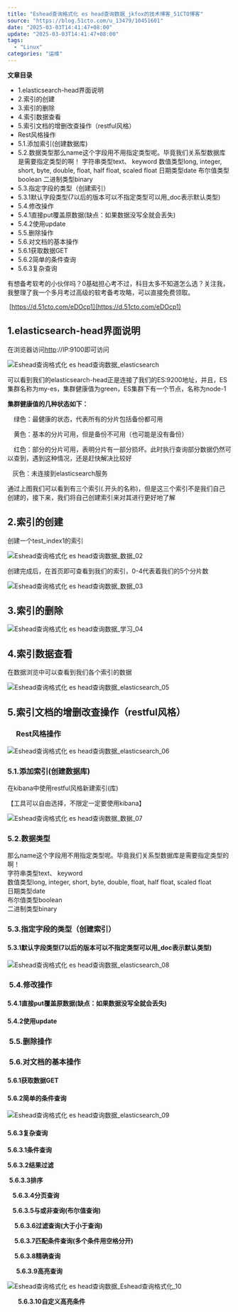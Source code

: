 ```yaml
---
title: "Eshead查询格式化 es head查询数据_jkfox的技术博客_51CTO博客"
source: "https://blog.51cto.com/u_13479/10451601"
date: "2025-03-03T14:41:47+08:00"
update: "2025-03-03T14:41:47+08:00"
tags:
  - "Linux"
categories: "运维"
---
```

**文章目录**

- 1.elasticsearch-head界面说明
- 2.索引的创建
- 3.索引的删除
- 4.索引数据查看
- 5.索引文档的增删改查操作（restful风格）
- Rest风格操作
- 5.1.添加索引(创建数据库)
- 5.2.数据类型那么name这个字段用不用指定类型呢。毕竟我们关系型数据库是需要指定类型的啊！ 字符串类型text、 keyword 数值类型long, integer, short, byte, double, float, half float, scaled float 日期类型date 布尔值类型boolean 二进制类型binary
- 5.3.指定字段的类型（创建索引）
- 5.3.1默认字段类型(7以后的版本可以不指定类型可以用\_doc表示默认类型)
- 5.4.修改操作
- 5.4.1直接put覆盖原数据(缺点：如果数据没写全就会丢失)
- 5.4.2使用update
- 5.5.删除操作
- 5.6.对文档的基本操作
- 5.6.1获取数据GET
- 5.6.2简单的条件查询
- 5.6.3复杂查询

有想备考软考的小伙伴吗？0基础担心考不过，科目太多不知道怎么选？关注我，我整理了我一个多月考过高级的软考备考攻略，可以直接免费领取。

 [https://d.51cto.com/eDOcp1](https://d.51cto.com/eDOcp1)

## 1.elasticsearch-head界面说明

在浏览器访问[http](https://rk.51cto.com/download?cateId=&cid=&tid=90&utm_platform=pc&utm_medium=51cto&utm_source=blog&utm_content=rksyzq_blog#http)://IP:9100即可访问

![Eshead查询格式化 es head查询数据_elasticsearch](https://s2.51cto.com/images/blog/202404/09111658_6614b32a1b80086047.png?x-oss-process=image/watermark,size_16,text_QDUxQ1RP5Y2a5a6i,color_FFFFFF,t_30,g_se,x_10,y_10,shadow_20,type_ZmFuZ3poZW5naGVpdGk=/format,webp/resize,m_fixed,w_1184)

可以看到我们的elasticsearch-head正是连接了我们的ES:9200地址，并且，ES集群名称为my-es，集群健康值为green，ES集群下有一个节点，名称为node-1

**集群健康值的几种状态如下：**

　绿色：最健康的状态，代表所有的分片包括备份都可用

　黄色：基本的分片可用，但是备份不可用（也可能是没有备份）

　红色：部分的分片可用，表明分片有一部分损坏。此时执行查询部分数据仍然可以查到，遇到这种情况，还是赶快解决比较好

   灰色：未连接到elasticsearch服务

通过上图我们可以看到有三个索引(.开头的名称)，但是这三个索引不是我们自己创建的，接下来，我们将自己创建索引来对其进行更好地了解

## 2.索引的创建

创建一个test\_index1的索引

![Eshead查询格式化 es head查询数据_数据_02](https://s2.51cto.com/images/blog/202404/09111658_6614b32a2d5c884431.png?x-oss-process=image/watermark,size_16,text_QDUxQ1RP5Y2a5a6i,color_FFFFFF,t_30,g_se,x_10,y_10,shadow_20,type_ZmFuZ3poZW5naGVpdGk=/format,webp/resize,m_fixed,w_1184)

创建完成后，在首页即可查看到我们的索引，0-4代表着我们的5个分片数

![Eshead查询格式化 es head查询数据_数据_03](https://s2.51cto.com/images/blog/202404/09111658_6614b32a4933871020.png?x-oss-process=image/watermark,size_16,text_QDUxQ1RP5Y2a5a6i,color_FFFFFF,t_30,g_se,x_10,y_10,shadow_20,type_ZmFuZ3poZW5naGVpdGk=/format,webp/resize,m_fixed,w_1184)

## 3.索引的删除

![Eshead查询格式化 es head查询数据_学习_04](https://s2.51cto.com/images/blog/202404/09111658_6614b32a7939267070.png?x-oss-process=image/watermark,size_16,text_QDUxQ1RP5Y2a5a6i,color_FFFFFF,t_30,g_se,x_10,y_10,shadow_20,type_ZmFuZ3poZW5naGVpdGk=/format,webp/resize,m_fixed,w_1184)

## 4.索引数据查看

在数据浏览中可以查看到我们各个索引的数据

![Eshead查询格式化 es head查询数据_elasticsearch_05](https://s2.51cto.com/images/blog/202404/09111658_6614b32a8b1ec31447.png?x-oss-process=image/watermark,size_16,text_QDUxQ1RP5Y2a5a6i,color_FFFFFF,t_30,g_se,x_10,y_10,shadow_20,type_ZmFuZ3poZW5naGVpdGk=/format,webp/resize,m_fixed,w_1184)

## 5.索引文档的增删改查操作（restful风格）

###      Rest风格操作

![Eshead查询格式化 es head查询数据_elasticsearch_06](https://s2.51cto.com/images/blog/202404/09111658_6614b32aa8a6114027.png?x-oss-process=image/watermark,size_16,text_QDUxQ1RP5Y2a5a6i,color_FFFFFF,t_30,g_se,x_10,y_10,shadow_20,type_ZmFuZ3poZW5naGVpdGk=/format,webp/resize,m_fixed,w_1184)

### 5.1.添加索引(创建数据库)

在kibana中使用restful风格新建索引(库)

【工具可以自由选择，不限定一定要使用kibana】

![Eshead查询格式化 es head查询数据_数据_07](https://s2.51cto.com/images/blog/202404/09111658_6614b32ac32f785791.png?x-oss-process=image/watermark,size_16,text_QDUxQ1RP5Y2a5a6i,color_FFFFFF,t_30,g_se,x_10,y_10,shadow_20,type_ZmFuZ3poZW5naGVpdGk=/format,webp/resize,m_fixed,w_1184)

### 5.2.数据类型  
那么name这个字段用不用指定类型呢。毕竟我们关系型数据库是需要指定类型的啊！  
字符串类型text、 keyword  
数值类型long, integer, short, byte, double, float, half float, scaled float  
日期类型date  
布尔值类型boolean  
二进制类型binary

### 5.3.指定字段的类型（创建索引）

#### 5.3.1默认字段类型(7以后的版本可以不指定类型可以用\_doc表示默认类型) 

![Eshead查询格式化 es head查询数据_elasticsearch_08](https://s2.51cto.com/images/blog/202404/09111658_6614b32ad6b9639460.png?x-oss-process=image/watermark,size_16,text_QDUxQ1RP5Y2a5a6i,color_FFFFFF,t_30,g_se,x_10,y_10,shadow_20,type_ZmFuZ3poZW5naGVpdGk=/format,webp/resize,m_fixed,w_1184)

###  5.4.修改操作

#### 5.4.1直接put覆盖原数据(缺点：如果数据没写全就会丢失)

#### 5.4.2使用update 

###  5.5.删除操作

###  5.6.对文档的基本操作

#### 5.6.1获取数据GET

#### 5.6.2简单的条件查询 

![Eshead查询格式化 es head查询数据_elasticsearch_09](https://s2.51cto.com/images/blog/202404/09111658_6614b32af1dbf24896.png?x-oss-process=image/watermark,size_16,text_QDUxQ1RP5Y2a5a6i,color_FFFFFF,t_30,g_se,x_10,y_10,shadow_20,type_ZmFuZ3poZW5naGVpdGk=/format,webp/resize,m_fixed,w_1184 "在这里插入图片描述")

#### 5.6.3复杂查询

**5.6.3.1条件查询** 

**5.6.3.2结果过滤**

 **5.6.3.3排序**

   **5.6.3.4分页查询**

   **5.6.3.5与或非查询(布尔值查询)**

    **5.6.3.6过滤查询(大于小于查询)**

    **5.6.3.7匹配条件查询(多个条件用空格分开)**

    **5.6.3.8精确查询**

     **5.6.3.9高亮查询**

![Eshead查询格式化 es head查询数据_Eshead查询格式化_10](https://s2.51cto.com/images/blog/202404/09111659_6614b32b1c43155921.png?x-oss-process=image/watermark,size_16,text_QDUxQ1RP5Y2a5a6i,color_FFFFFF,t_30,g_se,x_10,y_10,shadow_20,type_ZmFuZ3poZW5naGVpdGk=/format,webp/resize,m_fixed,w_1184 "在这里插入图片描述")

      **5.6.3.10自定义高亮条件**

